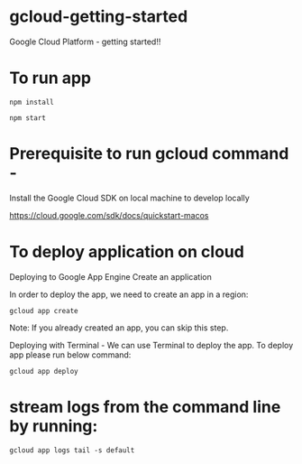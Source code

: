 # gcloud-getting-started
Google Cloud Platform - getting started!!


# To run app
`npm install`

`npm start`

# Prerequisite to run gcloud command -
  
  Install the Google Cloud SDK on local machine to develop locally
  
  https://cloud.google.com/sdk/docs/quickstart-macos
  

# To deploy application on cloud
 Deploying to Google App Engine
 Create an application

 In order to deploy the app, we need to create an app in a region:

 `gcloud app create`
 
  Note: If you already created an app, you can skip this step.

 Deploying with Terminal - We can use Terminal to deploy the app. To deploy app please run below command:
 
 `gcloud app deploy`

# stream logs from the command line by running:
 `gcloud app logs tail -s default`
